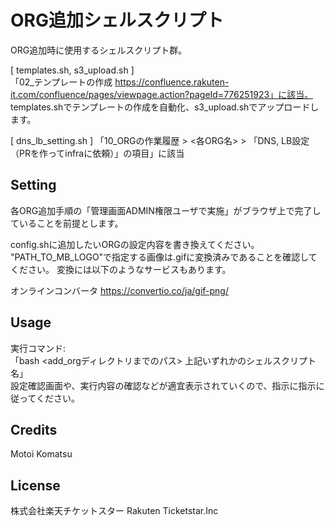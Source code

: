 # ORG追加シェルスクリプト

ORG追加時に使用するシェルスクリプト群。

[ templates.sh, s3_upload.sh ]  
「02_テンプレートの作成 https://confluence.rakuten-it.com/confluence/pages/viewpage.action?pageId=776251923」に該当。  
templates.shでテンプレートの作成を自動化、s3_upload.shでアップロードします。

[ dns_lb_setting.sh ]
「10_ORGの作業履歴 > <各ORG名> > 「DNS, LB設定（PRを作ってinfraに依頼）」の項目」に該当  

## Setting

各ORG追加手順の「管理画面ADMIN権限ユーザで実施」がブラウザ上で完了していることを前提とします。

config.shに追加したいORGの設定内容を書き換えてください。
"PATH_TO_MB_LOGO"で指定する画像は.gifに変換済みであることを確認してください。
変換には以下のようなサービスもあります。

オンラインコンバータ
https://convertio.co/ja/gif-png/

## Usage

実行コマンド:  
「bash <add_orgディレクトリまでのパス> 上記いずれかのシェルスクリプト名」  
設定確認画面や、実行内容の確認などが適宜表示されていくので、指示に指示に従ってください。

## Credits

Motoi Komatsu

## License

株式会社楽天チケットスター Rakuten Ticketstar.Inc
